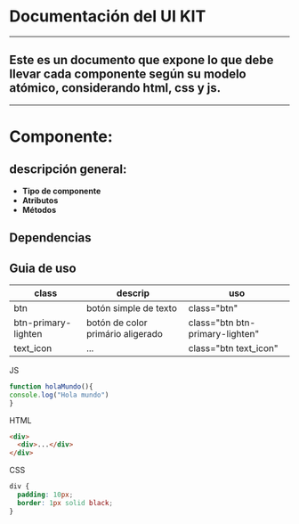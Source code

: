 # Documentación del UI KIT

---

## Este es un documento que expone lo que debe llevar cada componente según su modelo atómico, considerando html, css y js.

---

# Componente:

## descripción general:

- **Tipo de componente**
- **Atributos**
- **Métodos**

## Dependencias

## Guia de uso

| class               | descrip                           | uso                             |
| ------------------- | --------------------------------- | ------------------------------- |
| btn                 | botón simple de texto             | class="btn"                     |
| btn-primary-lighten | botón de color primário aligerado | class="btn btn-primary-lighten" |
| text_icon           | ...                               | class="btn text_icon"           |

JS

```Javascript
function holaMundo(){
console.log("Hola mundo")
}
```

HTML

```html
<div>
  <div>...</div>
</div>
```

CSS

```css
div {
  padding: 10px;
  border: 1px solid black;
}
```
